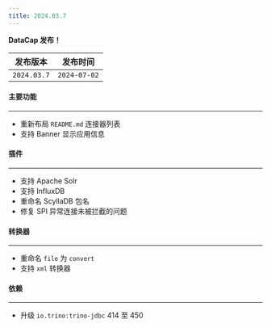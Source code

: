 ```yaml
---
title: 2024.03.7
---
```


**DataCap 发布！**

|    发布版本     |     发布时间     |
|:-----------:|:------------:|
| `2024.03.7` | `2024-07-02` |

#### 主要功能

---

- 重新布局 `README.md` 连接器列表
- 支持 Banner 显示应用信息

#### 插件

---

- 支持 Apache Solr
- 支持 InfluxDB
- 重命名 ScyllaDB 包名
- 修复 SPI 异常连接未被拦截的问题

#### 转换器

---

- 重命名 `file` 为 `convert`
- 支持 `xml` 转换器

#### 依赖

---

- 升级 `io.trino:trino-jdbc` 414 至 450
